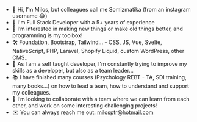- 👋 Hi, I’m Milos, but colleagues call me Somizmatika (from an instagram username 😂)
- 📅 I'm Full Stack Developer with a 5+ years of experience
- 👀 I’m interested in making new things or make old things better, and programming is my toolbox!
- 🛠 Foundation, Bootstrap, Tailwind... - CSS, JS, Vue, Svelte, NativeScript, PHP, Laravel, Shopify Liquid, custom WordPress, other CMS..
- 🌱 As I am a self taught developer, I'm constantly trying to improve my skills as a developer, but also as a team leader... 
- 📚 I have finished many courses (Psychology REBT - TA, SDI training, many books...) on how to lead a team, how to understand and support my colleagues.
- 🤝 I’m looking to collaborate with a team where we can learn from each other, and work on some interesting challenging projects!
- ✉️ You can always reach me out: milosptr@hotmail.com
